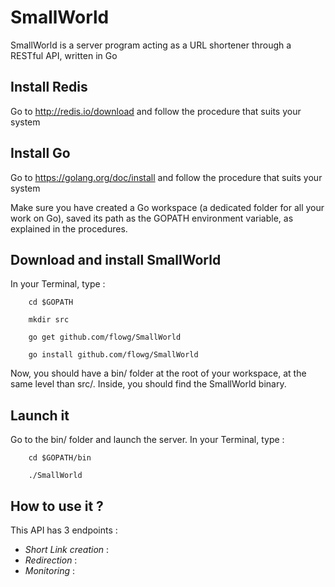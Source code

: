 # SmallWorld

SmallWorld is a server program acting as a URL shortener through a RESTful API, written in Go

## Install Redis

Go to http://redis.io/download and follow the procedure that suits your system

## Install Go

Go to https://golang.org/doc/install and follow the procedure that suits your system

Make sure you have created a Go workspace (a dedicated folder for all your work on Go), saved its path as the GOPATH environment variable, as explained in the procedures.

## Download and install SmallWorld

In your Terminal, type :

```
    cd $GOPATH
```
```
    mkdir src
```
```
    go get github.com/flowg/SmallWorld
```
```
    go install github.com/flowg/SmallWorld
```

Now, you should have a bin/ folder at the root of your workspace, at the same level than src/. Inside, you should find the SmallWorld binary.

## Launch it

Go to the bin/ folder and launch the server. In your Terminal, type :

```
    cd $GOPATH/bin
```
```
    ./SmallWorld
```

## How to use it ?

This API has 3 endpoints :

+ _*Short Link creation*_ :  
+ _*Redirection*_ :  
+ _*Monitoring*_ :  


